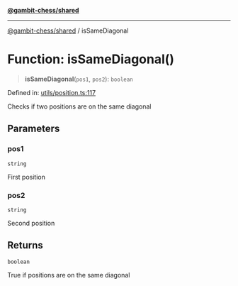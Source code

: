 [**@gambit-chess/shared**](../README.md)

***

[@gambit-chess/shared](../globals.md) / isSameDiagonal

# Function: isSameDiagonal()

> **isSameDiagonal**(`pos1`, `pos2`): `boolean`

Defined in: [utils/position.ts:117](https://github.com/cango91/gambit-chess/blob/b8ea13e4976c99c29d095eae7bc504b86f9add51/shared/src/utils/position.ts#L117)

Checks if two positions are on the same diagonal

## Parameters

### pos1

`string`

First position

### pos2

`string`

Second position

## Returns

`boolean`

True if positions are on the same diagonal
